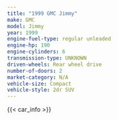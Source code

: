 ```yaml
---
title: "1999 GMC Jimmy"
make: GMC
model: Jimmy
year: 1999
engine-fuel-type: regular unleaded
engine-hp: 190
engine-cylinders: 6
transmission-type: UNKNOWN
driven-wheels: Rear wheel drive
number-of-doors: 2
market-category: N/A
vehicle-size: Compact
vehicle-style: 2dr SUV
---
```


{{< car_info >}}
